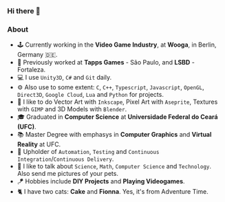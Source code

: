 ### Hi there 👋

<!--
**ricardobusta/ricardobusta** is a ✨ _special_ ✨ repository because its `README.md` (this file) appears on your GitHub profile.

Here are some ideas to get you started:

- 🔭 I’m currently working on ...
- 🌱 I’m currently learning ...
- 👯 I’m looking to collaborate on ...
- 🤔 I’m looking for help with ...
- 💬 Ask me about ...
- 📫 How to reach me: ...
- 😄 Pronouns: ...
- ⚡ Fun fact: ...
-->

### About
- 🕹 Currently working in the **Video Game Industry**, at **Wooga**, in Berlin, Germany 🇩🇪.
- 🔧 Previously worked at **Tapps Games** - São Paulo, and **LSBD** - Fortaleza.
- 💻 I use `Unity3D`, `C#` and `Git` daily.
- ⚙️ Also use to some extent: `C`, `C++`, `Typescript`, `Javascript`, `OpenGL`, `Direct3D`, `Google Cloud`, `Lua` and `Python` for projects.
- 🎨 I like to do Vector Art with `Inkscape`, Pixel Art with `Aseprite`, Textures with `GIMP` and 3D Models with `Blender`.
- 🎓 Graduated in **Computer Science** at **Universidade Federal do Ceará (UFC)**.
- 📚 Master Degree with emphasys in **Computer Graphics** and **Virtual Reality** at UFC.
- 🤖 Upholder of `Automation`, `Testing` and `Continuous Integration`/`Continuous Delivery`.
- 💬 I like to talk about `Science`, `Math`, `Computer Science` and `Technology`. Also send me pictures of your pets.
- 🪁 Hobbies include **DIY Projects** and **Playing Videogames**.
- 🐈 I have two cats: **Cake** and **Fionna**. Yes, it's from Adventure Time.
